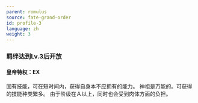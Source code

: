 ```yaml
---
parent: romulus
source: fate-grand-order
id: profile-3
language: zh
weight: 3
---
```


### 羁绊达到Lv.3后开放

#### 皇帝特权：EX

固有技能，可在短时间内，获得自身本不应拥有的能力。
神祖是万能的。可获得的技能种类繁多。
由于阶级在Ａ以上，同时也会受到肉体方面的负担。
